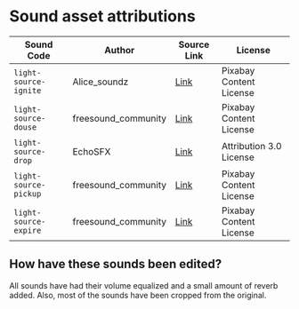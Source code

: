 # Sound asset attributions

| Sound Code              | Author                                 | Source Link                                                                 | License                  |
|-------------------------|----------------------------------------|------------------------------------------------------------------------------|---------------------------|
| `light-source-ignite`   | Alice_soundz                           | [Link](https://pixabay.com/sound-effects/fire-sound-effects-224089/)        | Pixabay Content License  |
| `light-source-douse`    | freesound_community                    | [Link](https://pixabay.com/sound-effects/dousing-the-match-80751/)          | Pixabay Content License  |
| `light-source-drop`     | EchoSFX                                | [Link](https://www.echosfx.com/free-sound-effects/wood-plank-falling-sound-effect) | Attribution 3.0 License   |
| `light-source-pickup`   | freesound_community                    | [Link](https://pixabay.com/sound-effects/backpack-34942/)                   | Pixabay Content License  |
| `light-source-expire`   | freesound_community                    | [Link](https://pixabay.com/sound-effects/whoosh-dark-45461/)                | Pixabay Content License  |

## How have these sounds been edited?
All sounds have had their volume equalized and a small amount of reverb added. Also, most of the sounds have been cropped from the original.
